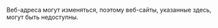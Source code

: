Веб-адреса могут изменяться, поэтому веб-сайты, указанные здесь, могут быть недоступны.

<!--HONumber=Jun16_HO4-->


